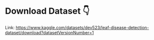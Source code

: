 # Download Dataset 👇

Link: https://www.kaggle.com/datasets/dev523/leaf-disease-detection-dataset/download?datasetVersionNumber=1
